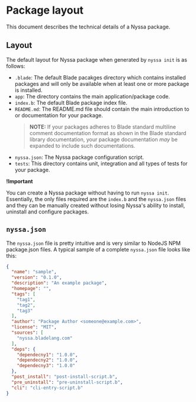 # Package layout

This document describes the technical details of a Nyssa package.

## Layout

The default layout for Nyssa package when generated by `nyssa init` is as 
follows:

- `.blade`: The default Blade pacakges directory which contains 
  installed packages and will only be available when at least one 
  or more package is installed.
- `app`: The directory contains the main application/package code.
- `index.b`: The default Blade package index file.
- `README.md`: The README.md file should contain the main introduction to or 
  documentation for your package.
  > **NOTE:**
  > If your packages adheres to Blade standard multiline comment 
  > documentation format as shown in the Blade standard library 
  > documentation, your package documentation _may_ be expanded to include
  > such documentations.
- `nyssa.json`: The Nyssa package configuration script.
- `tests`: This directory contains unit, integration and all types 
  of tests for your package.

**!Important**

You can create a Nyssa package without having to run `nyssa init`. Essentially,
the only files required are the `index.b` and the `nyssa.json` files and they
can be manually created without losing Nyssa's ability to install, uninstall
and configure packages.


## `nyssa.json`

The `nyssa.json` file is pretty intuitive and is very similar to NodeJS NPM
package.json files. A typical sample of a complete `nyssa.json` file looks like this:

```json
{
  "name": "sample", 
  "version": "0.1.0", 
  "description": "An example package", 
  "homepage": "", 
  "tags": [
    "tag1",
    "tag2",
    "tag3"
  ], 
  "author": "Package Author <someone@example.com>", 
  "license": "MIT", 
  "sources": [
    "nyssa.bladelang.com"
  ],
  "deps": {
    "dependecny1": "1.0.0",
    "dependecny2": "1.0.0",
    "dependecny3": "1.0.0"
  },
  "post_install": "post-install-script.b",
  "pre_uninstall": "pre-uninstall-script.b",
  "cli": "cli-entry-script.b"
}
```



